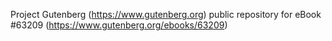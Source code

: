 Project Gutenberg (https://www.gutenberg.org) public repository for eBook #63209 (https://www.gutenberg.org/ebooks/63209)
